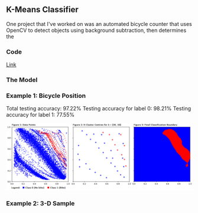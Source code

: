 ## K-Means Classifier

One project that I've worked on was an automated bicycle counter that uses OpenCV to detect objects using background subtraction, then determines the 

### Code

[Link](https://github.com/cory-sulpizi/cory-sulpizi.github.io/blob/master/k_means_classifier.py)

### The Model

### Example 1: Bicycle Position

Total testing accuracy: 97.22%
Testing accuracy for label 0: 98.21%
Testing accuracy for label 1: 77.55%

<img src="images/k_means_example_1.png?raw=true"/>

### Example 2: 3-D Sample
